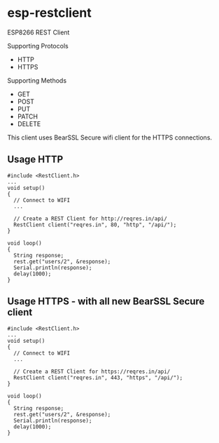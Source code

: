 # esp-restclient
ESP8266 REST Client

Supporting Protocols

- HTTP
- HTTPS

Supporting Methods

- GET
- POST
- PUT
- PATCH
- DELETE

This client uses BearSSL Secure wifi client for the HTTPS connections.


## Usage HTTP

```
#include <RestClient.h>
...
void setup()
{
  // Connect to WIFI
  ...
  
  // Create a REST Client for http://reqres.in/api/
  RestClient client("reqres.in", 80, "http", "/api/");
}

void loop()
{
  String response;
  rest.get("users/2", &response);
  Serial.println(response);
  delay(1000);
}
```

## Usage HTTPS - with all new BearSSL Secure client

```
#include <RestClient.h>
...
void setup()
{
  // Connect to WIFI
  ...
  
  // Create a REST Client for https://reqres.in/api/
  RestClient client("reqres.in", 443, "https", "/api/");
}

void loop()
{
  String response;
  rest.get("users/2", &response);
  Serial.println(response);
  delay(1000);
}
```

